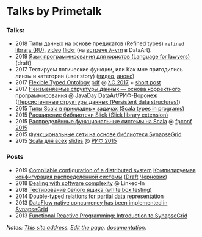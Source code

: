 # Talks by Primetalk

### Talks:

- 2018 Типы данных на основе предикатов (Refined types) [`refined` library (RU)](refined.html), [video](https://youtu.be/qpYI90b5k5Y) [flickr](https://www.flickr.com/photos/outsourcing/sets/72157704166482141) (на [встрече λ-vrn](https://www.dataart.ru/news/vstrecha-obnovlennogo-tekhnicheskogo-soobshestva-proshla-v-voronezhe/) в DataArt).
- 2019 [Язык программирования для юристов (Language for lawyers)](language-logic-en-notes.html) (draft)
- 2017 Тестируем логические функции, или Как мне пригодились линзы и категории (user story) ([видео](https://www.youtube.com/watch?v=ZoZY6dV_yOo), [анонс](https://dataart.ua/events/voronezh/scala-user-group-scalacheck-i-logicheskie-funktsii/))
- 2017 [Flexible Typed Ontology](https://www.youtube.com/watch?v=HFH9KC86klU) [pdf](https://github.com/Primetalk/talks/blob/master/typed-ontology-talk.pdf) @ [λC 2017](https://www.youtube.com/watch?v=HFH9KC86klU&list=PL7DZ7q3nEWhx5bgmpAgqArzrh0pL-tc3P&index=64&t=0s) + [short post](http://synapse-grid.primetalk.ru/2017/12/flexible-typed-ontology-applications.html) 
- 2017 [Неизменяемые структуры данных — основа корректного программирования](https://www.youtube.com/watch?v=6-YvDjE773M) @ JavaDay DataArt/РИФ-Воронеж ([Персистентные структуры данных (Persistent data structures)](persistent-data-talk.html))
- 2015 [Типы Scala в прикладных задачах (Scala types in programs)](types.html)
- 2015 [Расширение библиотеки Slick (Slick library extension)](https://www.slideshare.net/zhizhelev/slick-45835871)
- 2015 [Распределённые функциональные системы на Scala](https://www.youtube.com/watch?v=Zfy1z7-n25U) @ [fpconf 2015](http://fpconf.ru/2015.html)
- 2015 [Функциональные сети на основе библиотеки SynapseGrid](https://www.slideshare.net/zhizhelev/synapsegrid)
- 2015 [Scala для всех](https://www.youtube.com/watch?v=9DfOzfgQeaE) [slides](https://www.slideshare.net/zhizhelev/scala-2015-52684992) @ [РИФ 2015](http://2015.rifvrn.ru/program)

### Posts

- 2019 [Compilable configuration of a distributed system](https://habr.com/ru/company/primetalk/blog/447690/) [Компилируемая конфигурация распределённой системы](https://habr.com/ru/company/primetalk/blog/447694/) ([Draft](https://github.com/Primetalk/talks/blob/master/config/compilable-config.md) [Черновик](https://github.com/Primetalk/talks/blob/master/config/compilable-config-ru.md))
- 2018 [Dealing with software complexity](https://www.linkedin.com/pulse/dealing-software-complexity-%D0%B0%D1%80%D1%81%D0%B5%D0%BD%D0%B8%D0%B9-%D0%B6%D0%B8%D0%B6%D0%B5%D0%BB%D0%B5%D0%B2/) @ Linked-In
- 2018 [Тестирование белого ящика (white box testing)](https://habr.com/post/422283/)
- 2014 [Double-typed relations for partial data representation](http://synapse-grid.primetalk.ru/2014/07/double-typed-relations-for-partial-data.html)
- 2013 [DataFlow native concurrency has been implemented in SynapseGrid](http://synapse-grid.primetalk.ru/2013/10/dataflow-native-concurrency-has-been.html)
- 2013 [Functional Reactive Programming: Introduction to SynapseGrid](http://synapse-grid.primetalk.ru/2013/09/functional-reactive-programming.html)

*Notes: [This site address](https://primetalk.github.io/talks/). [Edit the page](https://github.com/Primetalk/talks/edit/master/README.md). [documentation](https://help.github.com/categories/github-pages-basics/).*

